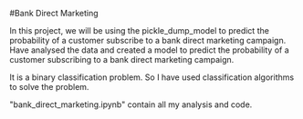 #Bank Direct Marketing

In this project, we will be using the pickle_dump_model to predict the probability of a customer subscribe to a bank direct marketing campaign.
Have analysed the data and created a model to predict the probability of a customer subscribing to a bank direct marketing campaign.

It is a binary classification problem. So I have used classification algorithms to solve the problem.

"bank_direct_marketing.ipynb" contain all my analysis and code.

